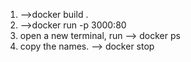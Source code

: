 1. -->docker build .
2. -->docker run -p 3000:80 <image>
3. open a new terminal,
   run
   --> docker ps
 4. copy the names.
   --> docker stop <NAMES>
